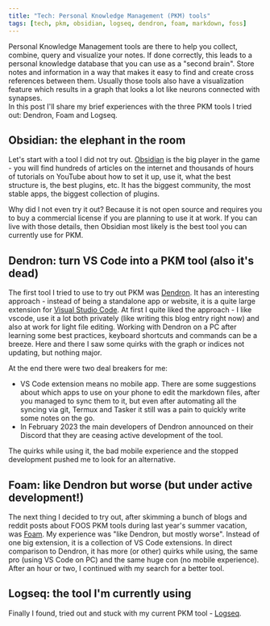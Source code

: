 ```yaml
---
title: "Tech: Personal Knowledge Management (PKM) tools"
tags: [tech, pkm, obsidian, logseq, dendron, foam, markdown, foss]
---
```

Personal Knowledge Management tools are there to help you collect, combine, query and visualize your notes. If done correctly, this leads to a personal knowledge database that you can use as a "second brain". Store notes and information in a way that makes it easy to find and create cross references between them. Usually those tools also have a visualization feature which results in a graph that looks a lot like neurons connected with synapses.  
In this post I'll share my brief experiences with the three PKM tools I tried out: Dendron, Foam and Logseq.

## Obsidian: the elephant in the room
Let's start with a tool I did not try out. [Obsidian](https://obsidian.md/) is the big player in the game - you will find hundreds of articles on the internet and thousands of hours of tutorials on YouTube about how to set it up, use it, what the best structure is, the best plugins, etc. It has the biggest community, the most stable apps, the biggest collection of plugins.

Why did I not even try it out? Because it is not open source and requires you to buy a commercial license if you are planning to use it at work. If you can live with those details, then Obsidian most likely is the best tool you can currently use for PKM.

## Dendron: turn VS Code into a PKM tool (also it's dead)
The first tool I tried to use to try out PKM was [Dendron](https://www.dendron.so/). It has an interesting approach - instead of being a standalone app or website, it is a quite large extension for [Visual Studio Code](https://code.visualstudio.com/). At first I quite liked the approach - I like vscode, use it a lot both privately (like writing this blog entry right now) and also at work for light file editing. Working with Dendron on a PC after learning some best practices, keyboard shortcuts and commands can be a breeze. Here and there I saw some quirks with the graph or indices not updating, but nothing major.

At the end there were two deal breakers for me:
* VS Code extension means no mobile app. There are some suggestions about which apps to use on your phone to edit the markdown files, after you managed to sync them to it, but even after automating all the syncing via git, Termux and Tasker it still was a pain to quickly write some notes on the go.
* In February 2023 the main developers of Dendron announced on their Discord that they are ceasing active development of the tool.

The quirks while using it, the bad mobile experience and the stopped development pushed me to look for an alternative.

## Foam: like Dendron but worse (but under active development!)
The next thing I decided to try out, after skimming a bunch of blogs and reddit posts about FOOS PKM tools during last year's summer vacation, was [Foam](https://foambubble.github.io/foam/). My experience was "like Dendron, but mostly worse". Instead of one big extension, it is a collection of VS Code extensions. In direct comparison to Dendron, it has more (or other) quirks while using, the same pro (using VS Code on PC) and the same huge con (no mobile experience). After an hour or two, I continued with my search for a better tool.

## Logseq: the tool I'm currently using
Finally I found, tried out and stuck with my current PKM tool - [Logseq](https://logseq.com/). 
